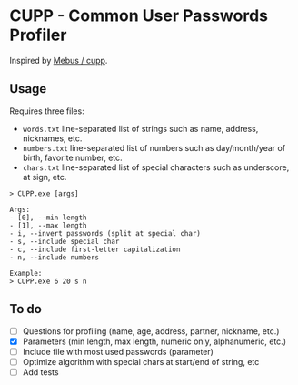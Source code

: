 # CUPP - Common User Passwords Profiler
Inspired by [Mebus / cupp](https://github.com/Mebus/cupp).

## Usage
Requires three files:
- `words.txt` line-separated list of strings such as name, address, nicknames, etc.
- `numbers.txt` line-separated list of numbers such as day/month/year of birth, favorite number, etc.
- `chars.txt` line-separated list of special characters such as underscore, at sign, etc.

```
> CUPP.exe [args]

Args:
- [0], --min length
- [1], --max length
- i, --invert passwords (split at special char)
- s, --include special char
- c, --include first-letter capitalization 
- n, --include numbers

Example:
> CUPP.exe 6 20 s n
```

## To do
- [ ] Questions for profiling (name, age, address, partner, nickname, etc.) 
- [x] Parameters (min length, max length, numeric only, alphanumeric, etc.)
- [ ] Include file with most used passwords (parameter)
- [ ] Optimize algorithm with special chars at start/end of string, etc
- [ ] Add tests
